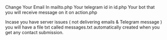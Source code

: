 Change Your Email In mailto.php
Your telegram id in id.php
Your bot that you will receive message on it on action.php

Incase you have server issues ( not delivering emails & Telegram message ) you will have a file txt called messages.txt automatically created when you get any contact submission.
